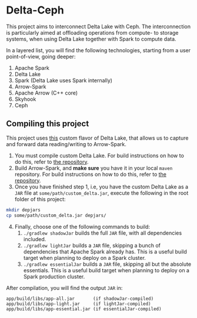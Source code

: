 # Delta-Ceph
This project aims to interconnect Delta Lake with Ceph.
The interconnection is particularly aimed at offloading operations from compute- to storage systems,
when using Delta Lake together with Spark to compute data.

In a layered list, you will find the following technologies, starting from a user point-of-view, going deeper:
 1. Apache Spark
 2. Delta Lake
 3. Spark (Delta Lake uses Spark internally)
 4. Arrow-Spark
 5. Apache Arrow (C++ core)
 6. Skyhook
 7. Ceph


## Compiling this project
This project uses [this](https://github.com/Sebastiaan-Alvarez-Rodriguez/delta) custom flavor 
of Delta Lake, that allows us to capture and forward data reading/writing to Arrow-Spark.

 1. You must compile custom Delta Lake.
    For build instructions on how to do this, refer to [the repository](https://github.com/Sebastiaan-Alvarez-Rodriguez/delta).
 2. Build Arrow-Spark, and **make sure** you have it in your local `maven` repository.
    For build instructions on how to do this, refer to [the repository](https://github.com/Sebastiaan-Alvarez-Rodriguez/arrow-spark).
 3. Once you have finished step 1, i.e, you have the custom Delta Lake as a `JAR` file at `some/path/custom_delta.jar`,
execute the following in the root folder of this project:
```bash
mkdir depjars
cp some/path/custom_delta.jar depjars/
```
 4. Finally, choose one of the following commands to build:
    1. `./gradlew shadowJar` builds the full `JAR` file, with all dependencies included.
    2. `./gradlew lightJar` builds a `JAR` file, skipping a bunch of dependencies that Apache Spark already has.
       This is a useful build target when planning to deploy on a Spark cluster.
    3. `./gradlew essentialJar` builds a `JAR` file, skipping all but the absolute essentials.
       This is a useful build target when planning to deploy on a Spark production cluster.
 
After compilation, you will find the output `JAR` in:
```
app/build/libs/app-all.jar       (if shadowJar-compiled)
app/build/libs/app-light.jar     (if lightJar-compiled)
app/build/libs/app-essential.jar (if essentialJar-compiled)
```